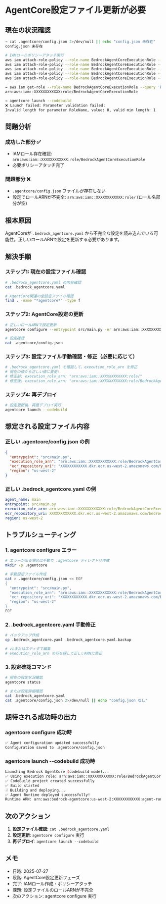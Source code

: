 # AgentCore設定ファイル更新が必要

## 現在の状況確認

```bash
→ cat .agentcore/config.json 2>/dev/null || echo "config.json 未存在"
config.json 未存在

# IAMロールポリシーアタッチ実行
aws iam attach-role-policy --role-name BedrockAgentCoreExecutionRole --policy-arn arn:aws:iam::aws:policy/BedrockAgentCoreFullAccess
aws iam attach-role-policy --role-name BedrockAgentCoreExecutionRole --policy-arn arn:aws:iam::aws:policy/AmazonBedrockFullAccess
aws iam attach-role-policy --role-name BedrockAgentCoreExecutionRole --policy-arn arn:aws:iam::aws:***AWS_SECRET_ACCESS_KEY***
aws iam attach-role-policy --role-name BedrockAgentCoreExecutionRole --policy-arn arn:aws:iam::aws:policy/CloudWatchFullAccessV2
aws iam attach-role-policy --role-name BedrockAgentCoreExecutionRole --policy-arn arn:aws:iam::aws:policy/AWSXRayDaemonWriteAccess

→ aws iam get-role --role-name BedrockAgentCoreExecutionRole --query 'Role.Arn' --output text
arn:aws:iam::XXXXXXXXXXXX:role/BedrockAgentCoreExecutionRole

→ agentcore launch --codebuild
❌ Launch failed: Parameter validation failed:
Invalid length for parameter RoleName, value: 0, valid min length: 1
```

## 問題分析

### 成功した部分 ✅
- IAMロール存在確認: `arn:aws:iam::XXXXXXXXXXXX:role/BedrockAgentCoreExecutionRole`
- 必要ポリシーアタッチ完了

### 問題部分 ❌
- `.agentcore/config.json` ファイルが存在しない
- 設定でロールARNが不完全: `arn:aws:iam::XXXXXXXXXXXX:role/` (ロール名部分が空)

## 根本原因

AgentCoreが `.bedrock_agentcore.yaml` から不完全な設定を読み込んでいる可能性。正しいロールARNで設定を更新する必要があります。

## 解決手順

### ステップ1: 現在の設定ファイル確認

```bash
# .bedrock_agentcore.yaml の内容確認
cat .bedrock_agentcore.yaml

# AgentCore関連の全設定ファイル確認
find . -name "*agentcore*" -type f
```

### ステップ2: AgentCore設定の更新

```bash
# 正しいロールARNで設定更新
agentcore configure --entrypoint src/main.py -er arn:aws:iam::XXXXXXXXXXXX:role/BedrockAgentCoreExecutionRole

# 設定確認
cat .agentcore/config.json
```

### ステップ3: 設定ファイル手動確認・修正（必要に応じて）

```bash
# .bedrock_agentcore.yaml を確認して、execution_role_arn を修正
# 現在の値から正しい値に変更:
# 修正前: execution_role_arn: "arn:aws:iam::XXXXXXXXXXXX:role/"
# 修正後: execution_role_arn: "arn:aws:iam::XXXXXXXXXXXX:role/BedrockAgentCoreExecutionRole"
```

### ステップ4: 再デプロイ

```bash
# 設定更新後、再度デプロイ実行
agentcore launch --codebuild
```

## 想定される設定ファイル内容

### 正しい .agentcore/config.json の例
```json
{
  "entrypoint": "src/main.py",
  "execution_role_arn": "arn:aws:iam::XXXXXXXXXXXX:role/BedrockAgentCoreExecutionRole",
  "ecr_repository_uri": "XXXXXXXXXXXX.dkr.ecr.us-west-2.amazonaws.com/bedrock-agentcore-main",
  "region": "us-west-2"
}
```

### 正しい .bedrock_agentcore.yaml の例
```yaml
agent_name: main
entrypoint: src/main.py
execution_role_arn: arn:aws:iam::XXXXXXXXXXXX:role/BedrockAgentCoreExecutionRole
ecr_repository_uri: XXXXXXXXXXXX.dkr.ecr.us-west-2.amazonaws.com/bedrock-agentcore-main
region: us-west-2
```

## トラブルシューティング

### 1. agentcore configure エラー
```bash
# エラーが出る場合は手動で .agentcore ディレクトリ作成
mkdir -p .agentcore

# 手動設定ファイル作成
cat > .agentcore/config.json << EOF
{
  "entrypoint": "src/main.py",
  "execution_role_arn": "arn:aws:iam::XXXXXXXXXXXX:role/BedrockAgentCoreExecutionRole",
  "ecr_repository_uri": "XXXXXXXXXXXX.dkr.ecr.us-west-2.amazonaws.com/bedrock-agentcore-main",
  "region": "us-west-2"
}
EOF
```

### 2. .bedrock_agentcore.yaml 手動修正
```bash
# バックアップ作成
cp .bedrock_agentcore.yaml .bedrock_agentcore.yaml.backup

# viまたはエディタで編集
# execution_role_arn の行を探して正しいARNに修正
```

### 3. 設定確認コマンド
```bash
# 現在の設定状況確認
agentcore status

# または設定詳細確認
cat .bedrock_agentcore.yaml
cat .agentcore/config.json 2>/dev/null || echo "config.json なし"
```

## 期待される成功時の出力

### agentcore configure 成功時
```bash
✅ Agent configuration updated successfully
Configuration saved to .agentcore/config.json
```

### agentcore launch --codebuild 成功時
```bash
Launching Bedrock AgentCore (codebuild mode)...
✅ Using execution role: arn:aws:iam::XXXXXXXXXXXX:role/BedrockAgentCoreExecutionRole
✅ CodeBuild project created successfully
✅ Build started
⠼ Building and deploying...
✅ Agent Runtime deployed successfully!
Runtime ARN: arn:aws:bedrock-agentcore:us-west-2:XXXXXXXXXXXX:agent-runtime/xxxxx
```

## 次のアクション

1. **設定ファイル確認**: `cat .bedrock_agentcore.yaml`
2. **設定更新**: `agentcore configure` 実行
3. **再デプロイ**: `agentcore launch --codebuild`

## メモ
- 日時: 2025-07-27
- 段階: AgentCore設定更新フェーズ
- 完了: IAMロール作成・ポリシーアタッチ
- 課題: 設定ファイルのロールARNが不完全
- 次のアクション: agentcore configure 実行
